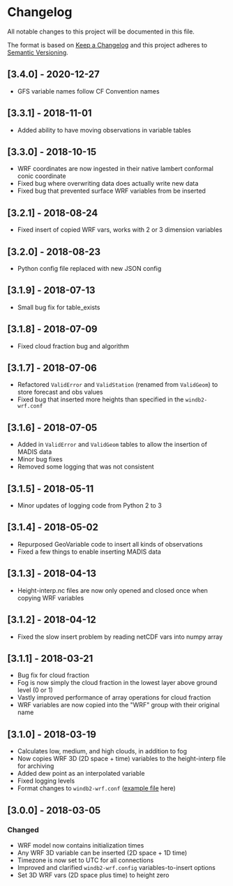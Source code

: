 # Changelog
All notable changes to this project will be documented in this file.

The format is based on [Keep a Changelog](http://keepachangelog.com/en/1.0.0/)
and this project adheres to [Semantic Versioning](http://semver.org/spec/v2.0.0.html).

## [3.4.0] - 2020-12-27
* GFS variable names follow CF Convention names

## [3.3.1] - 2018-11-01
* Added ability to have moving observations in variable tables

## [3.3.0] - 2018-10-15
* WRF coordinates are now ingested in their native lambert conformal conic coordinate
* Fixed bug where overwriting data does actually write new data
* Fixed bug that prevented surface WRF variables from be inserted

## [3.2.1] - 2018-08-24
* Fixed insert of copied WRF vars, works with 2 or 3 dimension variables

## [3.2.0] - 2018-08-23
* Python config file replaced with new JSON config

## [3.1.9] - 2018-07-13
* Small bug fix for table_exists

## [3.1.8] - 2018-07-09
* Fixed cloud fraction bug and algorithm

## [3.1.7] - 2018-07-06
* Refactored `ValidError` and `ValidStation` (renamed from `ValidGeom`) to store forecast and obs values
* Fixed bug that inserted more heights than specified in the `windb2-wrf.conf`

## [3.1.6] - 2018-07-05
* Added in `ValidError` and `ValidGeom` tables to allow the insertion of MADIS data
* Minor bug fixes
* Removed some logging that was not consistent 

## [3.1.5] - 2018-05-11
* Minor updates of logging code from Python 2 to 3

## [3.1.4] - 2018-05-02
* Repurposed GeoVariable code to insert all kinds of observations
* Fixed a few things to enable inserting MADIS data

## [3.1.3] - 2018-04-13
* Height-interp.nc files are now only opened and closed once when copying WRF variables

## [3.1.2] - 2018-04-12
* Fixed the slow insert problem by reading netCDF vars into numpy array

## [3.1.1] - 2018-03-21
* Bug fix for cloud fraction
* Fog is now simply the cloud fraction in the lowest layer above ground level (0 or 1)
* Vastly improved performance of array operations for cloud fraction
* WRF variables are now copied into the "WRF" group with their original name

## [3.1.0] - 2018-03-19 
* Calculates low, medium, and high clouds, in addition to fog
* Now copies WRF 3D (2D space + time) variables to the height-interp file for archiving
* Added dew point as an interpolated variable
* Fixed logging levels
* Format changes to `windb2-wrf.conf` ([example file](https://github.com/sailorsenergy/windb2/blob/master/config/windb2-wrf.conf) here)

## [3.0.0] - 2018-03-05
### Changed
* WRF model now contains initialization times
* Any WRF 3D variable can be inserted (2D space + 1D time)
* Timezone is now set to UTC for all connections
* Improved and clarified `windb2-wrf.config` variables-to-insert options
* Set 3D WRF vars (2D space plus time) to height zero

